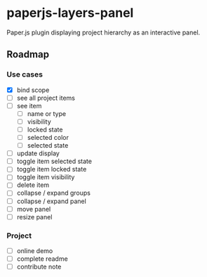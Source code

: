 # paperjs-layers-panel
Paper.js plugin displaying project hierarchy as an interactive panel.

## Roadmap
### Use cases 
- [x] bind scope
- [ ] see all project items
- [ ] see item
    - [ ] name or type
    - [ ] visibility
    - [ ] locked state
    - [ ] selected color
    - [ ] selected state
- [ ] update display
- [ ] toggle item selected state
- [ ] toggle item locked state
- [ ] toggle item visibility
- [ ] delete item
- [ ] collapse / expand groups
- [ ] collapse / expand panel
- [ ] move panel
- [ ] resize panel
### Project
- [ ] online demo
- [ ] complete readme
- [ ] contribute note
